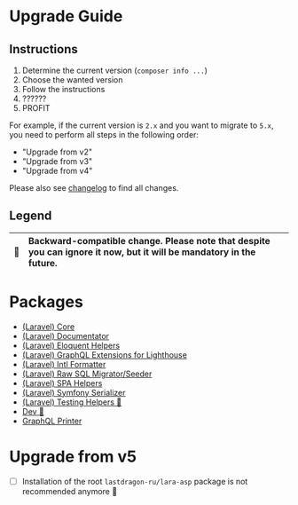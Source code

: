 # Upgrade Guide

[include:file]: ./docs/Shared/Upgrade.md
[//]: # (start: 39d35167e0d4cea1b3b411d449b79f0b6df5fcbf65c5d8b9775671fe5603b7c9)
[//]: # (warning: Generated automatically. Do not edit.)

## Instructions

1. Determine the current version (`composer info ...`)
2. Choose the wanted version
3. Follow the instructions
4. ??????
5. PROFIT

For example, if the current version is `2.x` and you want to migrate to `5.x`, you need to perform all steps in the following order:

* "Upgrade from v2"
* "Upgrade from v3"
* "Upgrade from v4"

Please also see [changelog](https://github.com/LastDragon-ru/lara-asp/releases) to find all changes.

## Legend

| 🤝 | Backward-compatible change. Please note that despite you can ignore it now, but it will be mandatory in the future. |
|:--:|:--------------------------------------------------------------------------------------------------------------------|

[//]: # (end: 39d35167e0d4cea1b3b411d449b79f0b6df5fcbf65c5d8b9775671fe5603b7c9)

# Packages

[include:package-list]: ./packages ({"template": "upgradable"})
[//]: # (start: 39292ac87c6fc1ec1884b9449c69f39245874999bd085380a87c7473ffae043b)
[//]: # (warning: Generated automatically. Do not edit.)

* [(Laravel) Core](<packages/core/UPGRADE.md>)
* [(Laravel) Documentator](<packages/documentator/UPGRADE.md>)
* [(Laravel) Eloquent Helpers](<packages/eloquent/UPGRADE.md>)
* [(Laravel) GraphQL Extensions for Lighthouse](<packages/graphql/UPGRADE.md>)
* [(Laravel) Intl Formatter](<packages/formatter/UPGRADE.md>)
* [(Laravel) Raw SQL Migrator/Seeder](<packages/migrator/UPGRADE.md>)
* [(Laravel) SPA Helpers](<packages/spa/UPGRADE.md>)
* [(Laravel) Symfony Serializer](<packages/serializer/UPGRADE.md>)
* [(Laravel) Testing Helpers 🐝](<packages/testing/UPGRADE.md>)
* [Dev 🐝](<packages/dev/UPGRADE.md>)
* [GraphQL Printer](<packages/graphql-printer/UPGRADE.md>)

[//]: # (end: 39292ac87c6fc1ec1884b9449c69f39245874999bd085380a87c7473ffae043b)

# Upgrade from v5

* [ ] Installation of the root `lastdragon-ru/lara-asp` package is not recommended anymore 🤝
